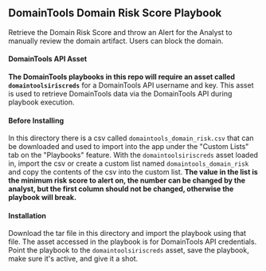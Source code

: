 ## DomainTools Domain Risk Score Playbook
Retrieve the Domain Risk Score and throw an Alert for the Analyst to manually review the domain artifact. Users can block the domain.

#### DomainTools API Asset
**The DomainTools playbooks in this repo will require an asset called `domaintoolsiriscreds`** for a DomainTools API username and key. This asset is used to retrieve DomainTools data via the DomainTools API during playbook execution.
<br>

#### Before Installing
In this directory there is a csv called `domaintools_domain_risk.csv` that can be downloaded and used to import into the app under the "Custom Lists" tab on the "Playbooks" feature. With the  `domaintoolsiriscreds` asset loaded in, import the csv or create a custom list named `domaintools_domain_risk` and copy the contents of the csv into the custom list.
**The value in the list is the minimum risk score to alert on, the number can be changed by the analyst, but the first column should not be changed, otherwise the playbook will break.**

#### Installation
Download the tar file in this directory and import the playbook using that file. The asset accessed in the playbook is for DomainTools API credentials. Point the playbook to the `domaintoolsiriscreds` asset, save the playbook, make sure it's active, and give it a shot.
